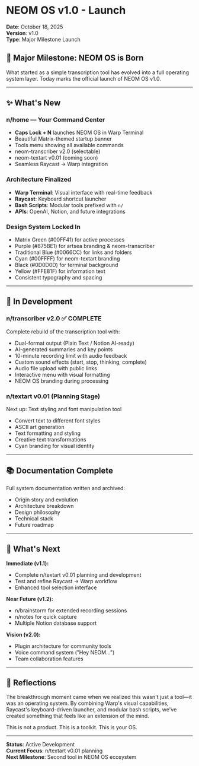 # NEOM OS v1.0 - Launch

**Date**: October 18, 2025  
**Version**: v1.0  
**Type**: Major Milestone Launch

## 🎉 Major Milestone: NEOM OS is Born

What started as a simple transcription tool has evolved into a full operating system layer. Today marks the official launch of NEOM OS v1.0.

---

## ✨ What's New

### n/home — Your Command Center
- **Caps Lock + N** launches NEOM OS in Warp Terminal
- Beautiful Matrix-themed startup banner
- Tools menu showing all available commands
- neom-transcriber v2.0 (selectable)
- neom-textart v0.01 (coming soon)
- Seamless Raycast → Warp integration

### Architecture Finalized
- **Warp Terminal**: Visual interface with real-time feedback
- **Raycast**: Keyboard shortcut launcher
- **Bash Scripts**: Modular tools prefixed with `n/`
- **APIs**: OpenAI, Notion, and future integrations

### Design System Locked In
- Matrix Green (#00FF41) for active processes
- Purple (#875BE1) for artsea branding & neom-transcriber
- Traditional Blue (#0066CC) for links and folders
- Cyan (#00FFFF) for neom-textart branding
- Black (#0D0D0D) for terminal background
- Yellow (#FFE81F) for information text
- Consistent typography and spacing

---

## 🚧 In Development

### n/transcriber v2.0 ✅ COMPLETE
Complete rebuild of the transcription tool with:
- Dual-format output (Plain Text / Notion AI-ready)
- AI-generated summaries and key points
- 10-minute recording limit with audio feedback
- Custom sound effects (start, stop, thinking, complete)
- Audio file upload with public links
- Interactive menu with visual formatting
- NEOM OS branding during processing

### n/textart v0.01 (Planning Stage)
Next up: Text styling and font manipulation tool
- Convert text to different font styles
- ASCII art generation
- Text formatting and styling
- Creative text transformations
- Cyan branding for visual identity

---

## 📚 Documentation Complete

Full system documentation written and archived:
- Origin story and evolution
- Architecture breakdown
- Design philosophy
- Technical stack
- Future roadmap

---

## 🎯 What's Next

**Immediate (v1.1):**
- Complete n/textart v0.01 planning and development
- Test and refine Raycast → Warp workflow
- Enhanced tool selection interface

**Near Future (v1.2):**
- n/brainstorm for extended recording sessions
- n/notes for quick capture
- Multiple Notion database support

**Vision (v2.0):**
- Plugin architecture for community tools
- Voice command system ("Hey NEOM...")
- Team collaboration features

---

## 💭 Reflections

The breakthrough moment came when we realized this wasn't just a tool—it was an operating system. By combining Warp's visual capabilities, Raycast's keyboard-driven launcher, and modular bash scripts, we've created something that feels like an extension of the mind.

This is not a product. This is a toolkit. This is your OS.

---

**Status**: Active Development  
**Current Focus**: n/textart v0.01 planning  
**Next Milestone**: Second tool in NEOM OS ecosystem
